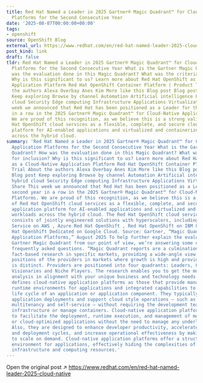 ```yaml
---
title: Red Hat Named a Leader in 2025 Gartner® Magic Quadrant™ for Cloud-Native Application
  Platforms for the Second Consecutive Year
date: '2025-08-07T00:00:00+00:00'
tags:
- openshift
source: OpenShift Blog
external_url: https://www.redhat.com/en/red-hat-named-leader-2025-cloud-native
post_kind: link
draft: false
tldr: Red Hat Named a Leader in 2025 Gartner® Magic Quadrant™ for Cloud-Native Application
  Platforms for the Second Consecutive Year What is the Gartner Magic Quadrant? How
  was the evaluation done in this Magic Quadrant? What was the criteria for inclusion?
  Why is this significant to us? Learn more about Red Hat OpenShift as a Cloud-Native
  Application Platform Red Hat OpenShift Container Platform | Product Trial About
  the authors Alexa Overbay Anes Kim More like this Blog post Blog post Blog post
  Keep exploring Browse by channel Automation Artificial intelligence Open hybrid
  cloud Security Edge computing Infrastructure Applications Virtualization Share This
  week we announced that Red Hat has been positioned as a Leader for the second year
  in a row in the 2025 Gartner® Magic Quadrant™ for Cloud-Native Application Platforms.
  We are proud of this recognition, as we believe this is a strong validation of Red
  Hat OpenShift cloud services as a flexible, complete, and secure cloud-native application
  platform for AI-enabled applications and virtualized and containerized workloads
  across the hybrid cloud.
summary: 'Red Hat Named a Leader in 2025 Gartner® Magic Quadrant™ for Cloud-Native
  Application Platforms for the Second Consecutive Year What is the Gartner Magic
  Quadrant? How was the evaluation done in this Magic Quadrant? What was the criteria
  for inclusion? Why is this significant to us? Learn more about Red Hat OpenShift
  as a Cloud-Native Application Platform Red Hat OpenShift Container Platform | Product
  Trial About the authors Alexa Overbay Anes Kim More like this Blog post Blog post
  Blog post Keep exploring Browse by channel Automation Artificial intelligence Open
  hybrid cloud Security Edge computing Infrastructure Applications Virtualization
  Share This week we announced that Red Hat has been positioned as a Leader for the
  second year in a row in the 2025 Gartner® Magic Quadrant™ for Cloud-Native Application
  Platforms. We are proud of this recognition, as we believe this is a strong validation
  of Red Hat OpenShift cloud services as a flexible, complete, and secure cloud-native
  application platform for AI-enabled applications and virtualized and containerized
  workloads across the hybrid cloud. The Red Hat OpenShift cloud services portfolio
  consists of jointly engineered solutions with hyperscalers, including Red Hat OpenShift
  Service on AWS , Azure Red Hat OpenShift , Red Hat OpenShift on IBM Cloud and Red
  Hat OpenShift Dedicated on Google Cloud. Source: Gartner, “Magic Quadrant for Cloud-Native
  Application Platforms,” August 2025 To help further explain the evaluation of the
  Gartner Magic Quadrant from our point of view, we’re answering some of the most
  frequently asked questions. “Magic Quadrant reports are a culmination of rigorous,
  fact-based research in specific markets, providing a wide-angle view of the relative
  positions of the providers in markets where growth is high and provider differentiation
  is distinct. Providers are positioned into four quadrants: Leaders, Challengers,
  Visionaries and Niche Players. The research enables you to get the most from market
  analysis in alignment with your unique business and technology needs. ” “Gartner
  defines cloud-native application platforms as those that provide managed application
  runtime environments for applications and integrated capabilities to manage the
  life cycle of an application or application component. They typically enable distributed
  application deployments and support cloud style operations — such as elasticity,
  multitenancy and self-service — without requiring the development team to provision
  infrastructure or manage containers. Cloud-native application platforms are designed
  to facilitate the deployment, runtime execution, and management of modern cloud-native
  or cloud-optimized applications without the need to manage any underlying infrastructure.
  Also, they are designed to enhance developer productivity, accelerate development
  and deployment cycles, and increase operational effectiveness by making it easier
  to scale on demand. Cloud-native application platforms offer a structured execution
  environment for applications, effectively hiding the complexities of the underlying
  infrastructure and computing resources.'
---
```

Open the original post ↗ https://www.redhat.com/en/red-hat-named-leader-2025-cloud-native
